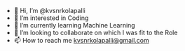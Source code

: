 - 👋 Hi, I’m @kvsnrkolapalli
- 👀 I’m interested in Coding
- 🌱 I’m currently learning Machine Learning
- 💞️ I’m looking to collaborate on which I was fit to the Role
- 📫 How to reach me kvsnrkolapalli@gmail.com

<!---
kvsnrkolapalli/kvsnrkolapalli is a ✨ special ✨ repository because its `README.md` (this file) appears on your GitHub profile.
You can click the Preview link to take a look at your changes.
--->
